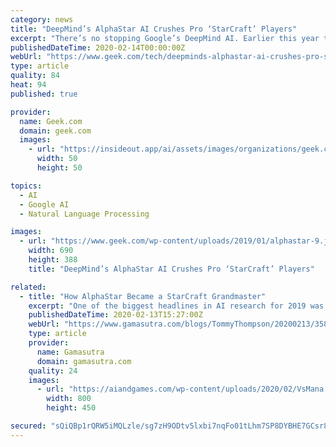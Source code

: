 ```yaml
---
category: news
title: "DeepMind’s AlphaStar AI Crushes Pro ‘StarCraft’ Players"
excerpt: "There’s no stopping Google’s DeepMind AI. Earlier this year the artificial intelligence platform recently shut out two professional StarCraft players in a 5-0 defeat. And now a report on The ..."
publishedDateTime: 2020-02-14T00:00:00Z
webUrl: "https://www.geek.com/tech/deepminds-alphastar-ai-crushes-pro-starcraft-players-1771485/"
type: article
quality: 84
heat: 94
published: true

provider:
  name: Geek.com
  domain: geek.com
  images:
    - url: "https://insideout.app/ai/assets/images/organizations/geek.com-50x50.jpg"
      width: 50
      height: 50

topics:
  - AI
  - Google AI
  - Natural Language Processing

images:
  - url: "https://www.geek.com/wp-content/uploads/2019/01/alphastar-9.jpg"
    width: 690
    height: 388
    title: "DeepMind’s AlphaStar AI Crushes Pro ‘StarCraft’ Players"

related:
  - title: "How AlphaStar Became a StarCraft Grandmaster"
    excerpt: "One of the biggest headlines in AI research for 2019 was the unveiling of AlphaStar - Google DeepMind's project to create the worlds best player of Blizzard's real-time strategy game StarCraft II."
    publishedDateTime: 2020-02-13T15:27:00Z
    webUrl: "https://www.gamasutra.com/blogs/TommyThompson/20200213/358051/How_AlphaStar_Became_a_StarCraft_Grandmaster.php"
    type: article
    provider:
      name: Gamasutra
      domain: gamasutra.com
    quality: 24
    images:
      - url: "https://aiandgames.com/wp-content/uploads/2020/02/VsMana.gif"
        width: 800
        height: 450

secured: "sQiQBp1rQRW5iMQLzle/sg7zH9ODtv5lxbi7nqFo01tLhm7SP8DYBHE7GCsr8SVO1dzzXhZfpZvu82YhRzS1iEvBF0rxccNOWW1LtytWrEdY1D5/86VXn0PofP7QefjtsywME3sEWB6YnuA8UHasMzyVo78nzz5tP2nQMhbkQBRQn5ePdORmWQOP2HggHoTO3ZBU5fcC+drc5n3sU4M9D27iK0SyGcHQYERzVwbiA7QH+bFzly0CcdOdv9W4IENhojE95kBbXbioc+MaWpqqJ+kIqXv5dzwLSuLnC19/zx+vgW/oy3M09FtIAx4UaOFr;/luKEoms+xaW7vdRLPa38w=="
---
```


